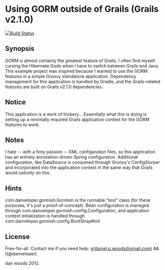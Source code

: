Using GORM outside of Grails (Grails v2.1.0)
===

[![Build Status](https://secure.travis-ci.org/dan-woods/gormish.png?branch=master)](http://travis-ci.org/dan-woods/gormish)

Synopsis
---
GORM is almost certainly the greatest feature of Grails. I often find myself cursing the Hibernate Gods when I have to switch between Grails and Java. This example project was inspired because I wanted to use the GORM features in a simple Groovy standalone application. Dependency management for this application is handled by Gradle, and the Grails-related features are built on Grails v2.1.0 dependencies.

Notice
---
This application is a work of trickery... Essentially what this is doing is setting up a minimally required Grails application context for the GORM features to work.

Notes
---
I hate -- with a firey passion -- XML configuration files, so this application has an entirely annotation-driven Spring configuration. Additional configuration, like DataSource is consumed through Groovy's ConfigSlurper and incorporated into the application context in the same way that Grails would natively do this.

Hints
---
com.danveloper.gormish.Gormish is the runnable "test" class (for these purposes, it's just a proof-of-concept). Bean configuration is managed through com.danveloper.gormish.config.Configuration, and application context initialization is handled through com.danveloper.gormish.config.BootStrap#init

License
---
Free-for-all. Contact me if you need help: g(daniel.p.woods@gmail.com) && t(@danveloper)

dan woods 2012.
